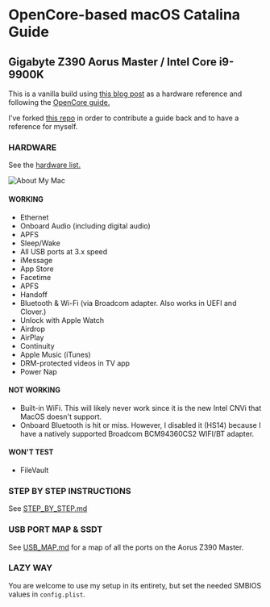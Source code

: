 # OpenCore-based macOS Catalina Guide
## Gigabyte Z390 Aorus Master / Intel Core i9-9900K

This is a vanilla build using [this blog post](https://infinitediaries.net/my-2020-hackintosh-hardware-spec/) as a hardware reference and following the [OpenCore guide.](https://khronokernel.github.io/Opencore-Vanilla-Desktop-Guide)

I've forked [this repo](https://github.com/cmer/gigabyte-z390-aorus-master-hackintosh) in order to contribute a guide back and to have a reference for myself.

### HARDWARE

See the [hardware list.](HARDWARE.md)

![About My Mac](images/about.png)

#### WORKING

- Ethernet
- Onboard Audio (including digital audio)
- APFS
- Sleep/Wake
- All USB ports at 3.x speed
- iMessage
- App Store
- Facetime
- APFS
- Handoff
- Bluetooth & Wi-Fi (via Broadcom adapter. Also works in UEFI and Clover.)
- Unlock with Apple Watch
- Airdrop
- AirPlay
- Continuity
- Apple Music (iTunes)
- DRM-protected videos in TV app
- Power Nap

#### NOT WORKING

- Built-in WiFi. This will likely never work since it is the new Intel CNVi that MacOS doesn't support.
- Onboard Bluetooth is hit or miss. However, I disabled it (HS14) because I have a natively supported Broadcom BCM94360CS2 WIFI/BT adapter.

#### WON'T TEST

- FileVault

### STEP BY STEP INSTRUCTIONS

See [STEP_BY_STEP.md](STEP_BY_STEP.md)

### USB PORT MAP & SSDT

See [USB_MAP.md](USB_MAP.md) for a map of all the ports on the Aorus Z390 Master.

### LAZY WAY

You are welcome to use my setup in its entirety, but set the needed SMBIOS values in `config.plist`.
